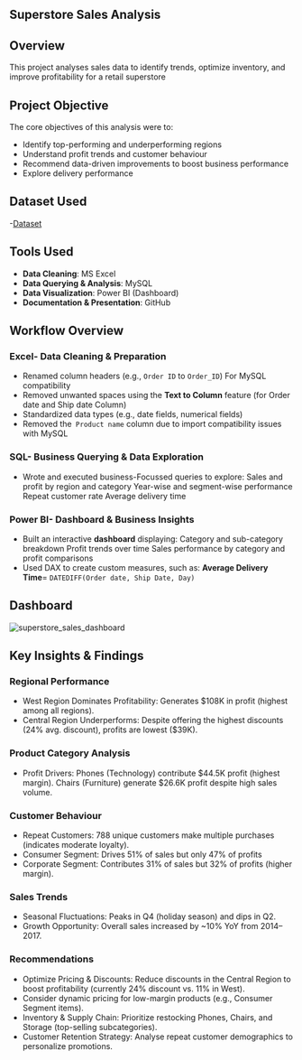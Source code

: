 ## Superstore Sales Analysis

## Overview
This project analyses sales data to identify trends, optimize inventory, and improve profitability for a retail superstore
## Project Objective 
The core objectives of this analysis were to:
-	Identify top-performing and underperforming regions
-	Understand profit trends and customer behaviour
-	Recommend data-driven improvements to boost business performance
-	Explore delivery performance

## Dataset Used
-<a href="https://github.com/ShikhaKapruwan/Superstore_sales_analysis/blob/main/superstore_cleaned.csv">Dataset</a>

## Tools Used
-	**Data Cleaning**: MS Excel
-	**Data Querying & Analysis**: MySQL
-	**Data Visualization**: Power BI (Dashboard)
-	**Documentation & Presentation**: GitHub
## Workflow Overview
### Excel- Data Cleaning & Preparation
-	Renamed column headers (e.g., `Order ID` to `Order_ID`) For MySQL compatibility
-	Removed unwanted spaces using the **Text to Column** feature (for Order date and Ship date Column)
-	Standardized data types (e.g., date fields, numerical fields)
-	Removed the` Product name` column due to import compatibility issues with MySQL
### SQL- Business Querying & Data Exploration
-	Wrote and executed business-Focussed queries to explore:
Sales and profit by region and category
Year-wise and segment-wise performance
Repeat customer rate
Average delivery time
### Power BI- Dashboard & Business Insights
-	Built an interactive **dashboard** displaying:
Category and sub-category breakdown
Profit trends over time
Sales performance by category and profit comparisons
-	Used DAX to create custom measures, such as:
**Average Delivery Time**= `DATEDIFF(Order date, Ship Date, Day)`

## Dashboard
![superstore_sales_dashboard](https://github.com/user-attachments/assets/4dab8309-80be-4186-8e2d-eaeec6153b02)

## Key Insights & Findings

### Regional Performance
-	West Region Dominates Profitability: Generates $108K in profit (highest among all regions).
-	Central Region Underperforms: Despite offering the highest discounts (24% avg. discount), profits are lowest ($39K).

### Product Category Analysis
-	Profit Drivers: Phones (Technology) contribute $44.5K profit (highest margin).
Chairs (Furniture) generate $26.6K profit despite high sales volume.

### Customer Behaviour
-	Repeat Customers: 788 unique customers make multiple purchases (indicates moderate loyalty).
-	Consumer Segment: Drives 51% of sales but only 47% of profits
-	Corporate Segment: Contributes 31% of sales but 32% of profits (higher margin).

### Sales Trends
-	Seasonal Fluctuations: Peaks in Q4 (holiday season) and dips in Q2.
-	Growth Opportunity: Overall sales increased by ~10% YoY from 2014–2017.

### Recommendations
-	Optimize Pricing & Discounts: Reduce discounts in the Central Region to boost profitability (currently 24% discount vs. 11% in West).
-	Consider dynamic pricing for low-margin products (e.g., Consumer Segment items).
-	Inventory & Supply 	Chain: Prioritize restocking Phones, Chairs, and Storage (top-selling subcategories).
-	Customer Retention Strategy: Analyse repeat customer demographics to personalize promotions.











